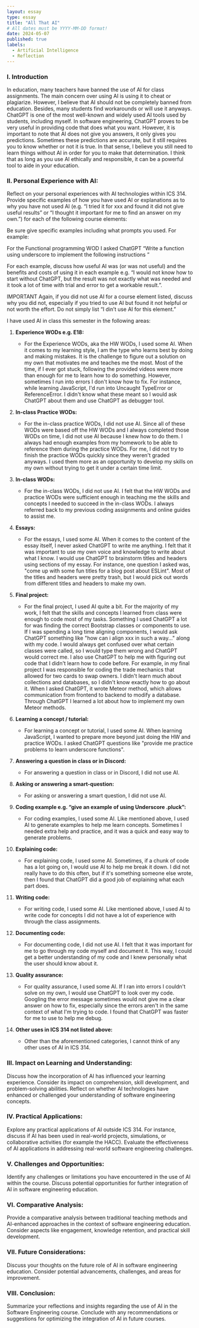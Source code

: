 ```yaml
---
layout: essay
type: essay
title: "All That AI"
# All dates must be YYYY-MM-DD format!
date: 2024-05-07
published: true
labels:
  - Artificial Intelligence
  - Reflection
---
```

### I. Introduction
In education, many teachers have banned the use of AI for class assignments. The main concern over using AI is using it to cheat or plagiarize. However, I believe that AI should not be completely banned from education. Besides, many students find workarounds or will use it anyways. ChatGPT is one of the most well-known and widely used AI tools used by students, including myself. In software engineering, ChatGPT proves to be very useful in providing code that does what you want. However, it is important to note that AI does not give you answers, it only gives you predictions. Sometimes these predictions are accurate, but it still requires you to know whether or not it is true. In that sense, I believe you still need to learn things without AI in order for you to make that determination. I think that as long as you use AI ethically and responsible, it can be a powerful tool to aide in your education.

### II. Personal Experience with AI:
Reflect on your personal experiences with AI technologies within ICS 314. Provide specific examples of how you have used AI or explanations as to why you have not used AI (e.g. “I tried it for xxx and found it did not give useful results” or “I thought it important for me to find an answer on my own.”) for each of the following course elements:

Be sure give specific examples including what prompts you used. For example:

For the Functional programming WOD I asked ChatGPT “Write a function using underscore to implement the following instructions <WOD instructions here>”

For each example, discuss how useful AI was (or was not useful) and the benefits and costs of using it in each example e.g. “I would not know how to start without ChatGPT, but the result was not exactly what was needed and it took a lot of time with trial and error to get a workable result.”.

IMPORTANT Again, if you did not use AI for a course element listed, discuss why you did not, especially if you tried to use AI but found it not helpful or not worth the effort. Do not simply list “I din’t use AI for this element.”

I have used AI in class this semester in the following areas:

1. **Experience WODs e.g. E18:**
    - For the Experience WODs, aka the HW WODs, I used some AI. When it comes to my learning style, I am the type who learns best by doing and making mistakes. It is the challenge to figure out a solution on my own that motivates me and teaches me the most. Most of the time, if I ever got stuck, following the provided videos were more than enough for me to learn how to do something. However, sometimes I run into errors I don't know how to fix. For instance, while learning JavaScript, I'd run into Uncaught TypeError or ReferenceError. I didn't know what these meant so I would ask ChatGPT about them and use ChatGPT as debugger tool.

2. **In-class Practice WODs:** 
    - For the in-class practice WODs, I did not use AI. Since all of these WODs were based off the HW WODs and I always completed those WODs on time, I did not use AI because I knew how to do them. I always had enough examples from my homework to be able to reference them during the practice WODs. For me, I did not try to finish the practice WODs quickly since they weren't graded anyways. I used them more as an opportunity to develop my skills on my own without trying to get it under a certain time limit.

3. **In-class WODs:**  
    - For the in-class WODs, I did not use AI. I felt that the HW WODs and practice WODs were sufficient enough in teaching me the skills and concepts I needed to succeed in the in-class WODs. I always referred back to my previous coding assignments and online guides to assist me. 

4. **Essays:**
    - For the essays, I used some AI. When it comes to the content of the essay itself, I never asked ChatGPT to write me anything. I felt that it was important to use my own voice and knowledge to write about what I know. I would use ChatGPT to brainstorm titles and headers using sections of my essay. For instance, one question I asked was, "come up with some fun titles for a blog post about ESLint". Most of the titles and headers were pretty trash, but I would pick out words from different titles and headers to make my own. 

5. **Final project:**
    - For the final project, I used AI quite a bit. For the majority of my work, I felt that the skills and concepts I learned from class were enough to code most of my tasks. Something I used ChatGPT a lot for was finding the correct Bootstrap classes or components to use. If I was spending a long time aligning components, I would ask ChatGPT something like "how can i align xxx in such a way..." along with my code. I would always get confused over what certain classes were called, so I would type them wrong and ChatGPT would correct me. I also use ChatGPT to help me with figuring out code that I didn't learn how to code before. For example, in my final project I was responsible for coding the trade mechanics that allowed for two cards to swap owners. I didn't learn much about collections and databases, so I didn't know exactly how to go about it. When I asked ChatGPT, it wrote Meteor method, which allows communication from frontend to backend to modify a database. Through ChatGPT I learned a lot about how to implement my own Meteor methods.

6. **Learning a concept / tutorial:**
    - For learning a concept or tutorial, I used some AI. When learning JavaScript, I wanted to prepare more beyond just doing the HW and practice WODs. I asked ChatGPT questions like "provide me practice problems to learn underscore functions".

7. **Answering a question in class or in Discord:**
    - For answering a question in class or in Discord, I did not use AI.

8. **Asking or answering a smart-question:**
    - For asking or answering a smart question, I did not use AI.

9. **Coding example e.g. “give an example of using Underscore .pluck”:**
    - For coding examples, I used some AI. Like mentioned above, I used AI to generate examples to help me learn concepts. Sometimes I needed extra help and practice, and it was a quick and easy way to generate problems. 

10. **Explaining code:**
    - For explaining code, I used some AI. Sometimes, if a chunk of code has a lot going on, I would use AI to help me break it down. I did not really have to do this often, but if it's something someone else wrote, then I found that ChatGPT did a good job of explaining what each part does.

11. **Writing code:**
    - For writing code, I used some AI. Like mentioned above, I used AI to write code for concepts I did not have a lot of experience with through the class assignments.

12. **Documenting code:**
    - For documenting code, I did not use AI. I felt that it was important for me to go through my code myself and document it. This way, I could get a better understanding of my code and I knew personally what the user should know about it. 

13. **Quality assurance:**
    - For quality assurance, I used some AI. If I ran into errors I couldn't solve on my own, I would use ChatGPT to look over my code. Googling the error message sometimes would not give me a clear answer on how to fix, especially since the errors aren't in the same context of what I'm trying to code. I found that ChatGPT was faster for me to use to help me debug.

14. **Other uses in ICS 314 not listed above:**
    - Other than the aforementioned categories, I cannot think of any other uses of AI in ICS 314.


### III. Impact on Learning and Understanding:
Discuss how the incorporation of AI has influenced your learning experience. Consider its impact on comprehension, skill development, and problem-solving abilities. Reflect on whether AI technologies have enhanced or challenged your understanding of software engineering concepts.

### IV. Practical Applications:
Explore any practical applications of AI outside ICS 314. For instance, discuss if AI has been used in real-world projects, simulations, or collaborative activities (for example the HACC). Evaluate the effectiveness of AI applications in addressing real-world software engineering challenges.

### V. Challenges and Opportunities:
Identify any challenges or limitations you have encountered in the use of AI within the course. Discuss potential opportunities for further integration of AI in software engineering education.

### VI. Comparative Analysis:
Provide a comparative analysis between traditional teaching methods and AI-enhanced approaches in the context of software engineering education. Consider aspects like engagement, knowledge retention, and practical skill development.

### VII. Future Considerations:
Discuss your thoughts on the future role of AI in software engineering education. Consider potential advancements, challenges, and areas for improvement.

### VIII. Conclusion:
Summarize your reflections and insights regarding the use of AI in the Software Engineering course. Conclude with any recommendations or suggestions for optimizing the integration of AI in future courses.